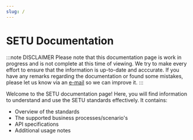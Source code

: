 ```yaml
---
slug: /
---
```


# SETU Documentation

:::note DISCLAIMER
Please note that this documentation page is work in progress and is not complete at this time of viewing. We try to make every effort to ensure that the information is up-to-date and acccurate. If you have any remarks regarding the documentation or found some mistakes, please let us know via an [e-mail](mailto:helpdesk@setu.nl) so we can improve it.
:::

Welcome to the SETU documentation page! Here, you will find information to understand and use the SETU standards effectively. It contains:
* Overview of the standards
* The supported business processes/scenario's
* API specifications
* Additional usage notes
